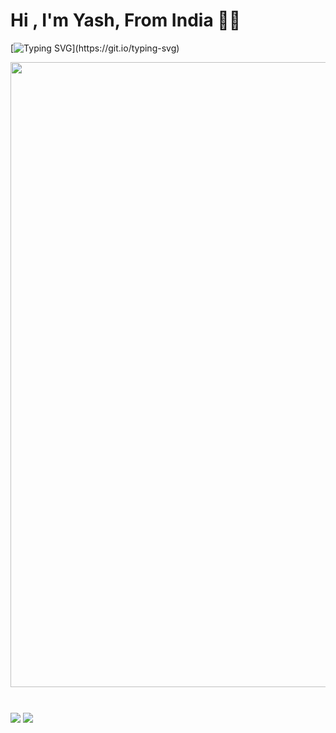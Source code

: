 <h1 align="left"><b>Hi , I'm Yash, From India ✌🏻</b></h1>

[![Typing SVG](https://readme-typing-svg.demolab.com?font=Odin+Rounded&weight=100&size=25&duration=2000&pause=250&color=00F726&vCenter=true&width=700&lines=I'm+into+these+programming+languages;Java%2C+Python%2C+HTML%2C+CSS%2C+Javascript;Web+and+Android+App+Development;Computer+Software+Programming+and+more.)](https://git.io/typing-svg)

<img width="1000" hieght="1000" align="center" src="https://te.legra.ph/file/913cc634f84d32e32fde9.jpg" />

#
<span>
<img align="center" src="https://github-readme-stats.vercel.app/api?username=itzzzyashu&bg_color=30,e96443,904e95&title_color=fff&text_color=fff&count_private=true">
<img align="center" src="https://github-readme-stats.vercel.app/api/top-langs/?username=itzzzyashu&bg_color=30,e96443,904e95&title_color=fff&text_color=fff&count_private=true">
</span>
